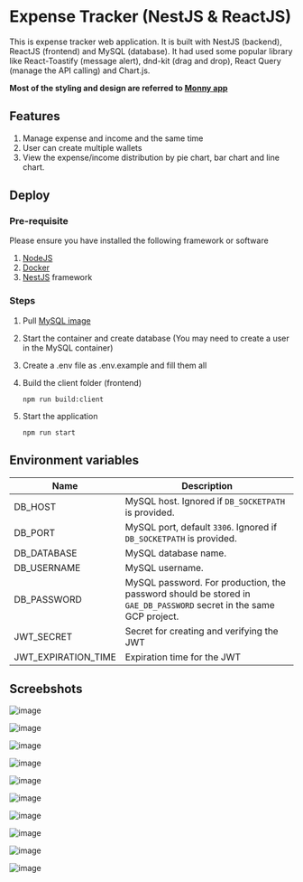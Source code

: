 # Expense Tracker (NestJS & ReactJS)

This is expense tracker web application. It is built with NestJS (backend), ReactJS (frontend) and MySQL (database). It had used some popular library like React-Toastify (message alert), dnd-kit (drag and drop), React Query (manage the API calling) and Chart.js.

**Most of the styling and design are referred to [Monny app](https://greamer.com/)**

## Features

1. Manage expense and income and the same time
2. User can create multiple wallets
3. View the expense/income distribution by pie chart, bar chart and line chart.

## Deploy

### Pre-requisite

Please ensure you have installed the following framework or software

1. [NodeJS](https://nodejs.org/en/download/current)
2. [Docker](https://www.docker.com/)
3. [NestJS](https://docs.nestjs.com/first-steps) framework

### Steps

1. Pull [MySQL image](https://hub.docker.com/_/mysql)
2. Start the container and create database (You may need to create a user in the MySQL container)
3. Create a .env file as .env.example and fill them all  
4. Build the client folder (frontend)

    ```npm run build:client```
5. Start the application

    ```npm run start```

## Environment variables

| Name                           | Description                                          |
|--------------------------------|-----------------------------------------------------------------------------------------------------------------------------|
| DB_HOST                        | MySQL host. Ignored if `DB_SOCKETPATH` is provided.          |
| DB_PORT                        | MySQL port, default `3306`. Ignored if `DB_SOCKETPATH` is provided. |
| DB_DATABASE                    | MySQL database name.                                         |
| DB_USERNAME                    | MySQL username.                                              |
| DB_PASSWORD                    | MySQL password. For production, the password should be stored in `GAE_DB_PASSWORD` secret in the same GCP project. |
| JWT_SECRET                    | Secret for creating and verifying the JWT                                             |
| JWT_EXPIRATION_TIME                    | Expiration time for the JWT |

## Screebshots

![image](https://github.com/Vincy-Cheng/nestjs-expense-tracker/assets/60846680/82505857-7261-480e-b6c7-6c939f0aa8f0)

![image](https://github.com/Vincy-Cheng/nestjs-expense-tracker/assets/60846680/65fe3aeb-e03d-4804-a537-5096ff8a5533)

![image](https://github.com/Vincy-Cheng/nestjs-expense-tracker/assets/60846680/5bdc8b45-05a5-4e2c-a561-b7cfafcb51fe)

![image](https://github.com/Vincy-Cheng/nestjs-expense-tracker/assets/60846680/19825f3c-cf36-4925-a35e-6e5ef51f3ff9)

![image](https://github.com/Vincy-Cheng/nestjs-expense-tracker/assets/60846680/11cf1f87-40d3-4f35-8467-0e0fe0720cba)

![image](https://github.com/Vincy-Cheng/nestjs-expense-tracker/assets/60846680/c724ce8b-57c1-45e6-909d-ab33f3741029)

![image](https://github.com/Vincy-Cheng/nestjs-expense-tracker/assets/60846680/44bc177a-19cb-4b61-bedf-cd1177e68d74)

![image](https://github.com/Vincy-Cheng/nestjs-expense-tracker/assets/60846680/a74ab4a2-5a55-47b0-86c8-5ab457791cb5)

![image](https://github.com/Vincy-Cheng/nestjs-expense-tracker/assets/60846680/2bad23e1-f054-40b9-a081-40ce8943f584)

![image](https://github.com/Vincy-Cheng/nestjs-expense-tracker/assets/60846680/e3b46ab5-8272-4b00-9e8b-e9411ac1688c)
